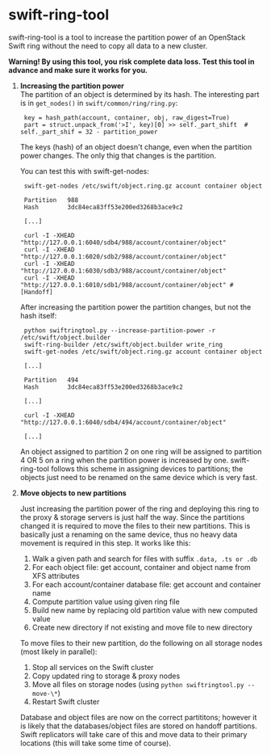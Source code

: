 # swift-ring-tool

swift-ring-tool is a tool to increase the partition power of an OpenStack Swift ring without the need to copy all data to a new cluster.

**Warning! By using this tool, you risk complete data loss. Test this tool in advance and make sure it works for you.**

1. **Increasing the partition power**  
    The partition of an object is determined by its hash. The interesting part is in `get_nodes()` in `swift/common/ring/ring.py`: 
        
        key = hash_path(account, container, obj, raw_digest=True)
        part = struct.unpack_from('>I', key)[0] >> self._part_shift  # self._part_shif = 32 - partition_power

    The keys (hash) of an object doesn't change, even when the partition power changes. The only thig that changes is the partition.

    You can test this with swift-get-nodes:

        swift-get-nodes /etc/swift/object.ring.gz account container object

        Partition   988
        Hash        3dc84eca83ff53e200ed3268b3ace9c2

        [...]

        curl -I -XHEAD "http://127.0.0.1:6040/sdb4/988/account/container/object"
        curl -I -XHEAD "http://127.0.0.1:6020/sdb2/988/account/container/object"
        curl -I -XHEAD "http://127.0.0.1:6030/sdb3/988/account/container/object"
        curl -I -XHEAD "http://127.0.0.1:6010/sdb1/988/account/container/object" # [Handoff]


    After increasing the partition power the partition changes, but not the hash itself:


        python swiftringtool.py --increase-partition-power -r /etc/swift/object.builder
        swift-ring-builder /etc/swift/object.builder write_ring
        swift-get-nodes /etc/swift/object.ring.gz account container object
        
        [...]
        
        Partition   494
        Hash        3dc84eca83ff53e200ed3268b3ace9c2
        
        [...]
        
        curl -I -XHEAD "http://127.0.0.1:6040/sdb4/494/account/container/object"
        
        [...]


    An object assigned to partition 2 on one ring will be assigned to partition 4 OR 5 on a ring when the partition power is increased by one.
    swift-ring-tool follows this scheme in assigning devices to partitions; the objects just need to be renamed on the same device which is very fast.
        
1. **Move objects to new partitions**
    
    Just increasing the partition power of the ring and deploying this ring to the proxy & storage servers is just half the way.
    Since the partitions changed it is required to move the files to their new partitions. This is basically just a renaming on 
    the same device, thus no heavy data movement is required in this step. It works like this:

    1. Walk a given path and search for files with suffix `.data, .ts or .db`
    1. For each object file: get account, container and object name from XFS attributes
    1. For each account/container database file: get account and container name
    1. Compute partition value using given ring file
    1. Build new name by replacing old partition value with new computed value
    1. Create new directory if not existing and move file to new directory

    To move files to their new partition, do the following on all storage nodes (most likely in parallel):

    1. Stop all services on the Swift cluster
    1. Copy updated ring to storage & proxy nodes
    1. Move all files on storage nodes (using `python swiftringtool.py --move-\*`)
    1. Restart Swift cluster
    
    Database and object files are now on the correct partititons; however it is likely that the databases/object files are stored on 
    handoff partitions. Swift replicators will take care of this and move data to their primary locations (this will take some time
    of course).
